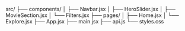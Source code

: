 src/
├── components/
│   ├── Navbar.jsx
│   ├── HeroSlider.jsx
│   ├── MovieSection.jsx
│   └── Filters.jsx
├── pages/
│   ├── Home.jsx
│   └── Explore.jsx
├── App.jsx
├── main.jsx
├── api.js
└── styles.css
